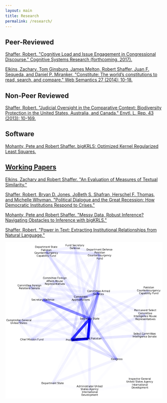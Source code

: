 ```yaml
---
layout: main
title: Research
permalink: /research/
---
```


<h2>Peer-Reviewed</h2>
<a href="/_includes/cognitive-load-issue.pdf" target="_blank"> Shaffer, Robert. "Cognitive Load and Issue Engagement in Congressional Discourse." Cognitive Systems Research (forthcoming, 2017). </a>

<a href="/_includes/constitute_semantics.pdf" target="_blank">Elkins, Zachary, Tom Ginsburg, James Melton, Robert Shaffer, Juan F. Sequeda, and Daniel P. Miranker. "Constitute: The world’s constitutions to read, search, and compare." Web Semantics 27 (2014): 10-18.</a>

<h2>Non-Peer Reviewed</h2>
<a href="/_includes/biodiversity_oversight.pdf" target="_blank">Shaffer, Robert. "Judicial Oversight in the Comparative Context: Biodiversity Protection in the United States, Australia, and Canada." Envtl. L. Rep. 43 (2013): 10-169.</a>

<h2>Software</h2>
<a href="https://cran.r-project.org/web/packages/bigKRLS/index.html" target="_blank"> Mohanty, Pete and Robert Shaffer. bigKRLS: Optimized Kernel Regularized Least Squares. 


<h2>Working Papers</h2>
<a href="/_includes/evaluation-measures-textual.pdf" target="_blank">Elkins, Zachary and Robert Shaffer. "An Evaluation of Measures of Textual Similarity."</a>

<a href="/_includes/attention-diversity-congress.pdf" target="_blank">Shaffer, Robert, Bryan D. Jones, JoBeth S. Shafran, Herschel F. Thomas, and Michelle Whyman. "Political Dialogue and the Great Recession: How Democratic Institutions Respond to Crises."</a>

<a href="/_includes/mohanty_shaffer_bigkrls_paper.pdf" target="_blank">Mohanty, Pete and Robert Shaffer. "Messy Data, Robust Inference? Navigating Obstacles to Inference with bigKRLS."</a>

<a href="/_includes/power-text-extracting.pdf" target="_blank">Shaffer, Robert. "Power in Text: Extracting Institutional Relationships from Natural Language."</a>

<div style="text-align:center">
<img src="/_includes/graph.png" alt="Enhanced Partnership with Pakistan Act of 2009" height="500">
</div>
